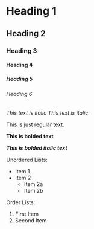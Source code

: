# Heading 1
## Heading 2
### Heading 3
#### Heading 4
##### Heading 5
###### Heading 6

*This text is italic*
_This text is italic_

This is just regular text.

**This is bolded text**

***This is bolded italic text***

Unordered Lists:
- Item 1
- Item 2
    - Item 2a
    - Item 2b

Order Lists:
1. First Item
2. Second Item